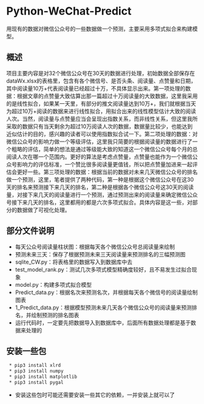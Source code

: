 # Python-WeChat-Predict
用现有的数据对微信公众号的一些数据做一个预测，主要采用多项式拟合来构建模型。

## 概述
项目主要内容是对32个微信公众号在30天的数据进行处理，初始数据全部保存在dataWx.xlsx的表格里，包含有各个微信号、是否头条、阅读量、点赞量和日期，其中阅读量10万+代表阅读量已经超过十万，不具体显示出来。第一项处理的数据：根据文章的点赞量大致估算出那一篇超过十万阅读量的大致数据，这里我采用的是线性拟合，如果某一天里，有部分的推文阅读量达到10万+，我们就根据当天为超过10万+阅读的数据来进行线性拟合，用拟合出来的线性模型估计大致的阅读人次。当然，阅读量与点赞量应当会呈现出指数关系，而非线性关系，但这里我所采取的数据只有当天剩余为超过10万阅读人次的数据，数据量比较少，也能达到近似估计的目的，感兴趣的读者可以使用指数拟合试一下。第二项处理的数据：对微信公众号的影响力做一个等级评估，这里我只简要的根据阅读量的数据进行了一个粗略的评估，简单的想法是通过等级能大致的知道这一个微信公众号每个月的总阅读人次在哪一个范围内。更好的算法是考虑点赞量，点赞量也能作为一个微信公众号影响力的评估标准，一个赞比很多阅读量更值钱，所以把点赞量加进来一起评估会更好一些。第三项处理的数据：根据当前的数据对未来几天微信公众号的排名做一个预测，这里，笔者提供了两种代码，第一种是根据这个微信公众号在这30天的排名来预测接下来几天的排名，第二种是根据各个微信公众号这30天的阅读量，对接下来几天的阅读量进行一个预测，通过预测出来的阅读量来确定微信公众号接下来几天的排名，这里都用的都是六次多项式拟合。具体内容是这一些，对部分的数据做了可视化处理。


## 部分文件说明
- 每天公众号阅读量柱状图：根据每天各个微信公众号总阅读量来绘制
- 预测未来三天：保存了根据预测未来三天阅读量来预测排名的三幅预测图
- sqlite_CW.py：将表格里的数据写入到数据库中去
- test_model_rank.py：测试几次多项式模型精确度较好，且不易发生过拟合现象
- model.py：构建多项式拟合模型
- Predict_data.py：根据名次来预测名次，并根据每天各个微信号的阅读量绘制图表
- 1_Predict_data.py：根据模型预测未来几天各个微信公众号的阅读量来预测排名，并绘制预测的排名图表
- 运行代码时，一定要先把数据导入到数据库中，后面所有数据处理都是基于数据来处理的

## 安装一些包
```bash
 * pip3 install xlrd
 * pip3 install numpy
 * pip3 install matplotlib
 * pip3 install pygal
```
- 安装这些包时可能还需要安装一些其它的依赖，一并安装上就可以了
